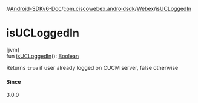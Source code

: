 //[Android-SDKv6-Doc](../../../index.md)/[com.ciscowebex.androidsdk](../index.md)/[Webex](index.md)/[isUCLoggedIn](is-u-c-logged-in.md)

# isUCLoggedIn

[jvm]\
fun [isUCLoggedIn](is-u-c-logged-in.md)(): [Boolean](https://kotlinlang.org/api/latest/jvm/stdlib/kotlin/-boolean/index.html)

Returns `true` if user already logged on CUCM server, false otherwise

#### Since

3.0.0
